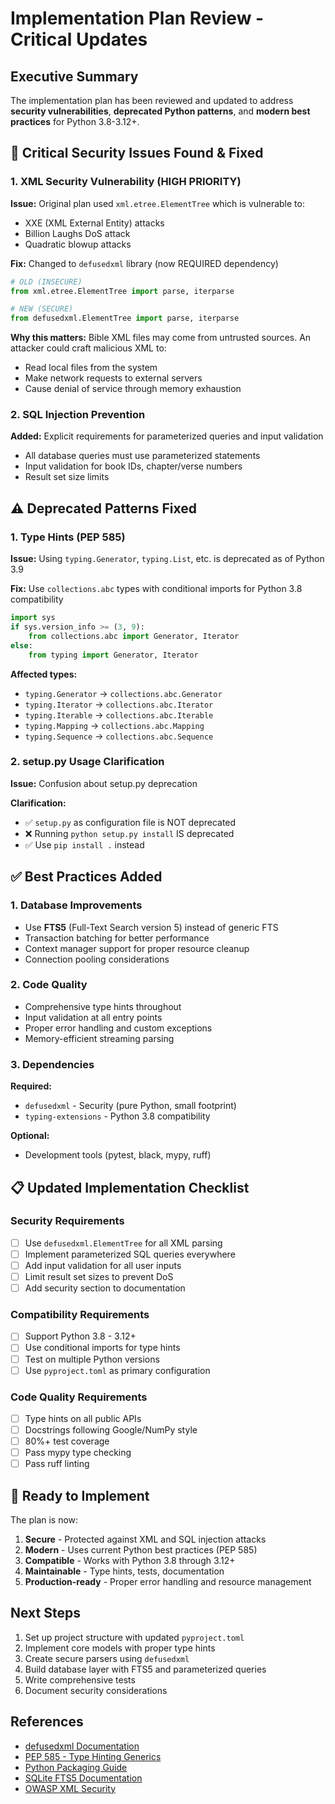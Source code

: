 # Implementation Plan Review - Critical Updates

## Executive Summary

The implementation plan has been reviewed and updated to address **security vulnerabilities**, **deprecated Python patterns**, and **modern best practices** for Python 3.8-3.12+.

## 🔴 Critical Security Issues Found & Fixed

### 1. XML Security Vulnerability (HIGH PRIORITY)
**Issue:** Original plan used `xml.etree.ElementTree` which is vulnerable to:
- XXE (XML External Entity) attacks
- Billion Laughs DoS attack
- Quadratic blowup attacks

**Fix:** Changed to `defusedxml` library (now REQUIRED dependency)
```python
# OLD (INSECURE)
from xml.etree.ElementTree import parse, iterparse

# NEW (SECURE)
from defusedxml.ElementTree import parse, iterparse
```

**Why this matters:** Bible XML files may come from untrusted sources. An attacker could craft malicious XML to:
- Read local files from the system
- Make network requests to external servers
- Cause denial of service through memory exhaustion

### 2. SQL Injection Prevention
**Added:** Explicit requirements for parameterized queries and input validation
- All database queries must use parameterized statements
- Input validation for book IDs, chapter/verse numbers
- Result set size limits

## ⚠️ Deprecated Patterns Fixed

### 1. Type Hints (PEP 585)
**Issue:** Using `typing.Generator`, `typing.List`, etc. is deprecated as of Python 3.9

**Fix:** Use `collections.abc` types with conditional imports for Python 3.8 compatibility
```python
import sys
if sys.version_info >= (3, 9):
    from collections.abc import Generator, Iterator
else:
    from typing import Generator, Iterator
```

**Affected types:**
- `typing.Generator` → `collections.abc.Generator`
- `typing.Iterator` → `collections.abc.Iterator`
- `typing.Iterable` → `collections.abc.Iterable`
- `typing.Mapping` → `collections.abc.Mapping`
- `typing.Sequence` → `collections.abc.Sequence`

### 2. setup.py Usage Clarification
**Issue:** Confusion about setup.py deprecation

**Clarification:**
- ✅ `setup.py` as configuration file is NOT deprecated
- ❌ Running `python setup.py install` IS deprecated
- ✅ Use `pip install .` instead

## ✅ Best Practices Added

### 1. Database Improvements
- Use **FTS5** (Full-Text Search version 5) instead of generic FTS
- Transaction batching for better performance
- Context manager support for proper resource cleanup
- Connection pooling considerations

### 2. Code Quality
- Comprehensive type hints throughout
- Input validation at all entry points
- Proper error handling and custom exceptions
- Memory-efficient streaming parsing

### 3. Dependencies
**Required:**
- `defusedxml` - Security (pure Python, small footprint)
- `typing-extensions` - Python 3.8 compatibility

**Optional:**
- Development tools (pytest, black, mypy, ruff)

## 📋 Updated Implementation Checklist

### Security Requirements
- [ ] Use `defusedxml.ElementTree` for all XML parsing
- [ ] Implement parameterized SQL queries everywhere
- [ ] Add input validation for all user inputs
- [ ] Limit result set sizes to prevent DoS
- [ ] Add security section to documentation

### Compatibility Requirements
- [ ] Support Python 3.8 - 3.12+
- [ ] Use conditional imports for type hints
- [ ] Test on multiple Python versions
- [ ] Use `pyproject.toml` as primary configuration

### Code Quality Requirements
- [ ] Type hints on all public APIs
- [ ] Docstrings following Google/NumPy style
- [ ] 80%+ test coverage
- [ ] Pass mypy type checking
- [ ] Pass ruff linting

## 🚀 Ready to Implement

The plan is now:
1. **Secure** - Protected against XML and SQL injection attacks
2. **Modern** - Uses current Python best practices (PEP 585)
3. **Compatible** - Works with Python 3.8 through 3.12+
4. **Maintainable** - Type hints, tests, documentation
5. **Production-ready** - Proper error handling and resource management

## Next Steps

1. Set up project structure with updated `pyproject.toml`
2. Implement core models with proper type hints
3. Create secure parsers using `defusedxml`
4. Build database layer with FTS5 and parameterized queries
5. Write comprehensive tests
6. Document security considerations

## References

- [defusedxml Documentation](https://pypi.org/project/defusedxml/)
- [PEP 585 - Type Hinting Generics](https://peps.python.org/pep-0585/)
- [Python Packaging Guide](https://packaging.python.org/)
- [SQLite FTS5 Documentation](https://www.sqlite.org/fts5.html)
- [OWASP XML Security](https://cheatsheetseries.owasp.org/cheatsheets/XML_External_Entity_Prevention_Cheat_Sheet.html)
